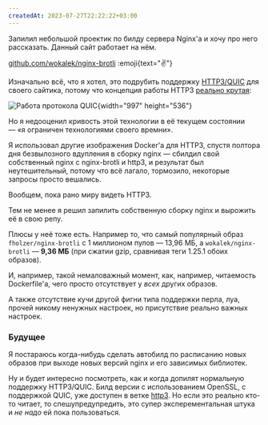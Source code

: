 ```yaml
---
createdAt: 2023-07-27T22:22:22+03:00
---
```


Запилил небольшой проектик по билду сервера Nginx'а и хочу про него рассказать. Данный сайт работает на нём.

[github.com/wokalek/nginx-brotli](https://github.com/wokalek/nginx-brotli) :emoji{text="✌️"}

Изначально всё, что я хотел, это подрубить поддержку [HTTP3/QUIC](https://ru.wikipedia.org/wiki/HTTP%2F3?useskin=vector) для своего сайтика, потому что концепция работы HTTP3 [реально крутая](https://habr.com/ru/companies/globalsign/articles/560342/):

![Работа протокола QUIC](/static/blog/quic-work.png){width="997" height="536"}

Но я недооценил кривость этой технологии в её текущем состоянии — «я ограничен технологиями своего времни».

Я использовал другие изображения Docker'а для HTTP3, спустя полтора дня безвылозного вдупления в сборку nginx — сбилдил свой собственный nginx с nginx-brotli и http3, и результат был неутешительный, потому что всё лагало, тормозило, некоторые запросы просто вешались.

Вообщем, пока рано миру видеть HTTP3.

Тем не менее я решил запилить собственную сборку nginx и вырожить её в свою репу.

Плюсы у неё тоже есть. Например то, что самый популярный образ `fholzer/nginx-brotli` с 1 миллионом пулов — 13,96 МБ, а `wokalek/nginx-brotli` — **9,36 МБ** (при сжатии gzip, сравнивая теги 1.25.1 обоих образов).

И, например, такой немаловажный момент, как, например, читаемость Dockerfile'а, чего просто отсутствует у *всех* других образов.

А также отсутствие кучи другой фигни типа поддержки перла, луа, прочей никому ненужных настроек, но присутствие реально важных настроек.

### Будущее

Я постараюсь когда-нибудь сделать автобилд по расписанию новых образов при выходе новых версий nginx и его зависимых библиотек.

Ну и будет интересно посмотреть, как и когда допилят нормальную поддержку HTTP3/QUIC. Билд версии с использованием OpenSSL, с поддержкой QUIC, уже доступен в ветке [http3](https://github.com/wokalek/nginx-brotli/tree/http3). Но если это реально кто-то читает, то спешупредупредить, это супер эксперементальная штука и *не надо* ей пока пользоваться.
